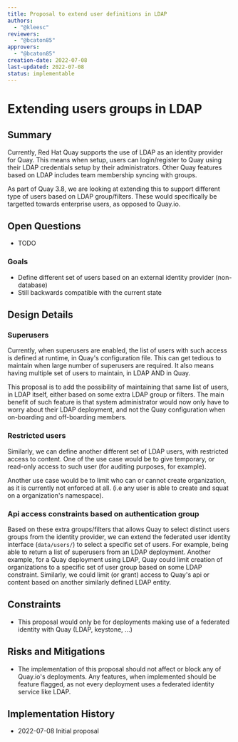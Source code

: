 ```yaml
---
title: Proposal to extend user definitions in LDAP
authors:
  - "@kleesc"
reviewers:
  - "@bcaton85"
approvers:
  - "@bcaton85"
creation-date: 2022-07-08
last-updated: 2022-07-08
status: implementable
---
```


# Extending users groups in LDAP

## Summary

Currently, Red Hat Quay supports the use of LDAP as an identity
provider for Quay. This means when setup, users can login/register to
Quay using their LDAP credentials setup by their administrators. Other
Quay features based on LDAP includes team membership syncing with
groups.

As part of Quay 3.8, we are looking at extending this to support
different type of users based on LDAP group/filters.  These would
specifically be targetted towards enterprise users, as opposed to
Quay.io.

## Open Questions

- TODO

### Goals

- Define different set of users based on an external identity provider (non-database)
- Still backwards compatible with the current state

## Design Details

### Superusers

Currently, when superusers are enabled, the list of users with such
access is defined at runtime, in Quay's configuration file. This can
get tedious to maintain when large number of superusers are
required. It also means having multiple set of users to maintain, in
LDAP AND in Quay.

This proposal is to add the possibility of maintaining that same list
of users, in LDAP itself, either based on some extra LDAP group or
filters. The main benefit of such feature is that system administrator
would now only have to worry about their LDAP deployment, and not the
Quay configuration when on-boarding and off-boarding members.

### Restricted users

Similarly, we can define another different set of LDAP users, with
restricted access to content. One of the use case would be to give
temporary, or read-only access to such user (for auditing purposes,
for example).

Another use case would be to limit who can or cannot create
organization, as it is currently not enforced at all. (i.e any user is
able to create and squat on a organization's namespace).

### Api access constraints based on authentication group

Based on these extra groups/filters that allows Quay to select
distinct users groups from the identity provider, we can extend the
federated user identity interface (`data/users/`) to select a specific
set of users. For example, being able to return a list of superusers
from an LDAP deployment.  Another example, for a Quay deployment using
LDAP, Quay could limit creation of organizations to a specific set of
user group based on some LDAP constraint. Similarly, we could limit
(or grant) access to Quay's api or content based on another similarly
defined LDAP entity.

## Constraints

- This proposal would only be for deployments making use of a federated identity with Quay (LDAP, keystone, ...)

## Risks and Mitigations

- The implementation of this proposal should not affect or block any of Quay.io's deployments. Any features, when implemented should be feature flagged, as not every deployment uses a federated identity service like LDAP.

## Implementation History

- 2022-07-08 Initial proposal
